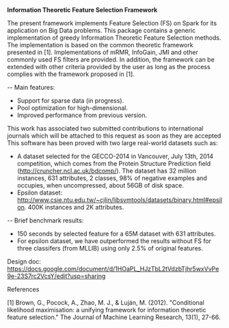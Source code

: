 **Information Theoretic Feature Selection Framework**

The present framework implements Feature Selection (FS) on Spark for its application on Big Data problems. This package contains a generic implementation of greedy Information Theoretic Feature Selection methods. The implementation is based on the common theoretic framework presented in [1]. Implementations of mRMR, InfoGain, JMI and other commonly used FS filters are provided. In addition, the framework can be extended with other criteria provided by the user as long as the process complies with the framework proposed in [1].

-- Main features:
* Support for sparse data (in progress).
* Pool optimization for high-dimensional.
* Improved performance from previous version.

This work has associated two submitted contributions to international journals which will be attached to this request as soon as they are accepted This software has been proved with two large real-world datasets such as:

- A dataset selected for the GECCO-2014 in Vancouver, July 13th, 2014 competition, which comes from the Protein Structure Prediction field (http://cruncher.ncl.ac.uk/bdcomp/). The dataset has 32 million instances, 631 attributes, 2 classes, 98% of negative examples and occupies, when uncompressed, about 56GB of disk space.
- Epsilon dataset: http://www.csie.ntu.edu.tw/~cjlin/libsvmtools/datasets/binary.html#epsilon. 400K instances and 2K attributes.

-- Brief benchmark results:

* 150 seconds by selected feature for a 65M dataset with 631 attributes. 
*  For epsilon dataset, we have outperformed the results without FS for three classifers (from MLLIB) using only 2.5% of original features.

Design doc: https://docs.google.com/document/d/1HOaPL_HJzTbL2tVdzbTjhr5wxVvPe9e-23S7rc2VcsY/edit?usp=sharing

References

[1] Brown, G., Pocock, A., Zhao, M. J., & Luján, M. (2012). 
"Conditional likelihood maximisation: a unifying framework for information theoretic feature selection." 
The Journal of Machine Learning Research, 13(1), 27-66.
